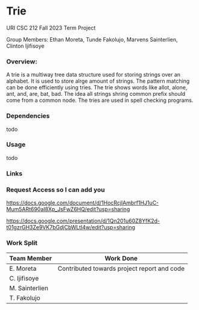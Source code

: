 # Trie
URI CSC 212 Fall 2023 Term Project

Group Members:
Ethan Moreta, Tunde Fakolujo, Marvens Sainterlien, Clinton Ijifisoye


### Overview:

A trie is a multiway tree data structure used for storing strings over an alphabet. It is used to store alrge amount of strings. The pattern matching can be done efficiently using tries. The trie shows words like allot, alone, ant, and, are, bat, bad. The idea all strings shring common prefix should come from a common node. The tries are used in spell checking programs.

### Dependencies

todo

### Usage

todo

### Links
### Request Access so I can add you
https://docs.google.com/document/d/1HocRcjlAmbrf1HJ1uC-Mum5ARt690aI8Xp_JsFwZ6HQ/edit?usp=sharing

https://docs.google.com/presentation/d/1Qn201u60Z8YfK2d-t01gzrGH3Ze9VK7bGdjCbWLtI4w/edit?usp=sharing

### Work Split
|Team Member|     Work Done      |
|--|--|
| E. Moreta |Contributed towards project report and code                 |
| C. Ijifisoye |                 |
| M. Sainterlien |               |
| T. Fakolujo |                  |
